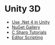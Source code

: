 # Unity 3D

* [Use .Net 4 in Unity](https://docs.microsoft.com/de-de/visualstudio/cross-platform/unity-scripting-upgrade?view=vs-2019)
* [NuGet Gallery](https://www.nuget.org/)
* [C Sharp Tutorials](https://www.tutorialsteacher.com/csharp/csharp-tutorials)
* [Editor Scripting](https://learn.unity.com/tutorial/editor-scripting)
